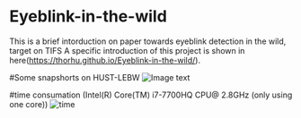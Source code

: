 # Eyeblink-in-the-wild
This is a brief intorduction on paper towards eyeblink detection in the wild, target on TIFS
A specific introduction of this project is shown in here(https://thorhu.github.io/Eyeblink-in-the-wild/).

#Some snapshorts on HUST-LEBW
![Image text](https://github.com/thorhu/Eyeblink-in-the-wild/blob/master/dataset/challenge.jpg)

#time consumation (Intel(R) Core(TM) i7-7700HQ CPU@ 2.8GHz (only using one core))
![time](https://github.com/thorhu/Eyeblink-in-the-wild/blob/master/dataset/time.png)
